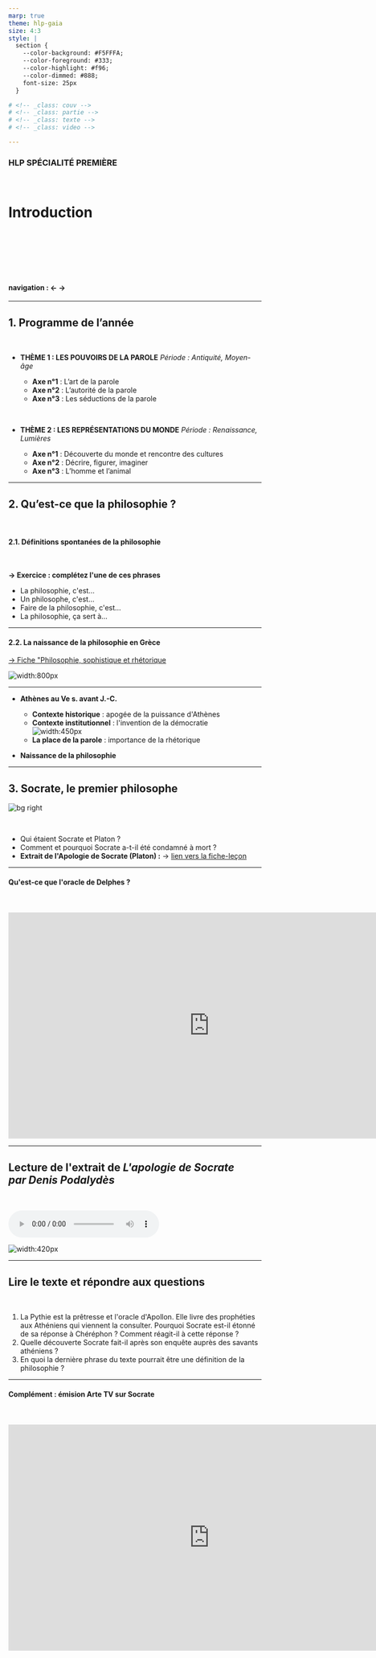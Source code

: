 ```yaml
---
marp: true
theme: hlp-gaia
size: 4:3
style: |
  section {
    --color-background: #F5FFFA;
    --color-foreground: #333;
    --color-highlight: #f96;
    --color-dimmed: #888;
    font-size: 25px
  }

# <!-- _class: couv -->
# <!-- _class: partie -->
# <!-- _class: texte -->
# <!-- _class: video -->

---
```


<!-- _class: couv -->

### HLP SPÉCIALITÉ PREMIÈRE
<br>

# Introduction


<br><br><br><br><br>

#### navigation : ← →

---

<!-- paginate: true -->


## 1. Programme de l’année

<br>

* **THÈME 1 : LES POUVOIRS DE LA PAROLE**
*Période : Antiquité, Moyen-âge*  


  * **Axe n°1** : L’art de la parole
  * **Axe n°2** : L’autorité de la parole
  * **Axe n°3** : Les séductions de la parole

<br>

* **THÈME 2 : LES REPRÉSENTATIONS DU MONDE**
*Période : Renaissance, Lumières*  

  * **Axe n°1** : Découverte du monde et rencontre des cultures
  * **Axe n°2** : Décrire, figurer, imaginer
  * **Axe n°3** : L’homme et l’animal

---
## 2. Qu’est-ce que la philosophie ? 
<br>

#### 2.1. Définitions spontanées de la philosophie

<br>

**→ Exercice : complétez l'une de ces phrases**

- La philosophie, c'est…
- Un philosophe, c'est…
- Faire de la philosophie, c'est…
- La philosophie, ça sert à…

---

#### 2.2. La naissance de la philosophie en Grèce
[→ Fiche "Philosophie, sophistique et rhétorique](https://github.com/rollauda/hlp/blob/main/assets/pdf/Philosophie_rh%C3%A9torique.pdf)


![width:800px](../assets/img/agora.jpeg)

---

- **Athènes au Ve s. avant J.-C.**

  * **Contexte historique** : apogée de la puissance d'Athènes
  * **Contexte institutionnel** : l'invention de la démocratie <br>
  ![width:450px](../assets/img/athenes.gif)
  * **La place de la parole** : importance de la rhétorique
* **Naissance de la philosophie**

---
## 3. Socrate, le premier philosophe

![bg right](../assets/img/socrate.jpeg)

<br>

* Qui étaient Socrate et Platon ?
* Comment et pourquoi Socrate a-t-il été condamné à mort ?
* **Extrait de l'Apologie de Socrate (Platon) :** 
→ [lien vers la fiche-leçon](lien)

---
<!-- _class: video -->
#### Qu'est-ce que l'oracle de Delphes ?
<br>
<br>
<iframe width="800" height="450" src="https://www.youtube.com/embed/Wvdy0UQNO9E" title="YouTube video player" frameborder="0" allow="accelerometer; autoplay; clipboard-write; encrypted-media; gyroscope; picture-in-picture; web-share" allowfullscreen></iframe>

---
## Lecture de l'extrait de  *L'apologie de Socrate* <br> *par Denis Podalydès*

<br>

<audio src="../assets/audio/Socrate.mp3" controls preload></audio>

![width:420px](../assets/img/Apologie_Socrate.png)


---

## Lire le texte et répondre aux questions

<br>

1. La Pythie est la prêtresse et l'oracle d'Apollon. Elle livre des prophéties aux Athéniens qui viennent la consulter. Pourquoi Socrate est-il étonné de sa réponse à Chéréphon ? Comment réagit-il à cette réponse ?
2. Quelle découverte Socrate fait-il après son enquête auprès des savants athéniens ?
3. En quoi la dernière phrase du texte pourrait être une définition de la philosophie ?

---
<!-- _class: video -->
#### Complément : émision Arte TV sur Socrate
<br>
<br>
<iframe width="800" height="450" src="https://www.youtube.com/embed/A1ObiQfww5k" title="YouTube video player" frameborder="0" allow="accelerometer; autoplay; clipboard-write; encrypted-media; gyroscope; picture-in-picture; web-share" allowfullscreen></iframe>